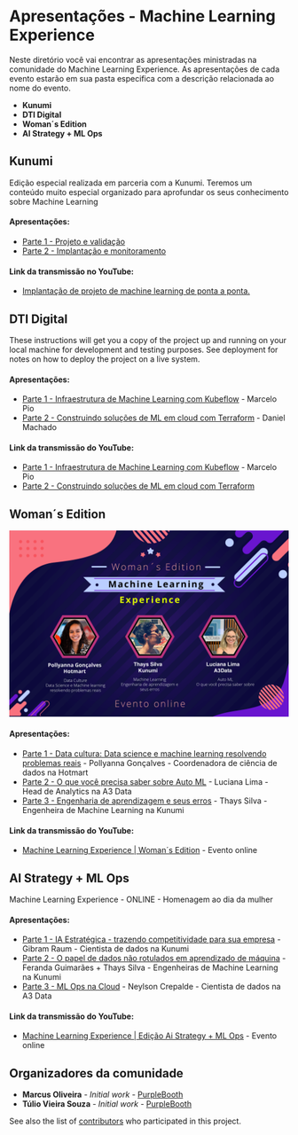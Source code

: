 # Apresentações - Machine Learning Experience

Neste diretório você vai encontrar as apresentações ministradas na comunidade do Machine Learning Experience. As apresentações de cada evento estarão em sua pasta especifica com a descrição relacionada ao nome do evento.

* **Kunumi** 
* **DTI Digital** 
* **Woman´s Edition** 
* **AI Strategy + ML Ops** 

## Kunumi

Edição especial realizada em parceria com a Kunumi. Teremos um conteúdo muito especial organizado para aprofundar os seus conhecimento sobre Machine Learning

#### Apresentações:


* [Parte 1 - Projeto e validação](https://github.com/MarcusWiilo/Machine-Learning-Experience/blob/master/Presentations/Kunumi/1%20-%20Projeto%20e%20validac%CC%A7a%CC%83o.pdf)
* [Parte 2 - Implantação e monitoramento](https://github.com/MarcusWiilo/Machine-Learning-Experience/blob/master/Presentations/Kunumi/2%20-%20Implantac%CC%A7a%CC%83o%20e%20Monitoramento.pdf)

#### Link da transmissão no YouTube:

* [Implantação de projeto de machine learning de ponta a ponta.](https://www.youtube.com/watch?v=NtTloC1xwqA)

## DTI Digital

These instructions will get you a copy of the project up and running on your local machine for development and testing purposes. See deployment for notes on how to deploy the project on a live system.

#### Apresentações:

* [Parte 1 - Infraestrutura de Machine Learning com Kubeflow](https://github.com/MarcusWiilo/Machine-Learning-Experience/blob/master/Presentations/DTI%20Digital/Marcelo%20Pio%20Infraestrutura%20de%20ML%20com%20Kubeflow_.pdf) - Marcelo Pio
* [Parte 2 - Construindo soluções de ML em cloud com Terraform](https://github.com/MarcusWiilo/Machine-Learning-Experience/blob/master/Presentations/DTI%20Digital/Daniel%20Machado%20Terraform%20as%20ML%20IaC.pdf) - Daniel Machado

#### Link da transmissão do YouTube:

* [Parte 1 - Infraestrutura de Machine Learning com Kubeflow](https://www.youtube.com/watch?v=uA0ykZLvRFY) - Marcelo Pio
* [Parte 2 - Construindo soluções de ML em cloud com Terraform](https://www.youtube.com/watch?v=QThSorW2pyQ&t=1s)


## Woman´s Edition

![Machine Learning Experience Woman Edition](woman_edition.png)

#### Apresentações:

* [Parte 1 - Data cultura: Data science e machine learning resolvendo problemas reais](https://github.com/MarcusWiilo/Machine-Learning-Experience/blob/master/Presentations/Woman%C2%B4s%20Edition/%5BML%20Experience%5D%20Pollyanna_Data%20Culture_%20Data%20Science%20e%20Machine%20Learning%20resolvendo%20problemas%20reais.pdf) - Pollyanna Gonçalves - Coordenadora de ciência de dados na Hotmart
* [Parte 2 - O que você precisa saber sobre Auto ML](https://github.com/MarcusWiilo/Machine-Learning-Experience/blob/master/Presentations/Woman%C2%B4s%20Edition/OQueVoc%C3%AAPrecisaSaberSobreAutoML_LucianaLima.pdf) - Luciana Lima - Head de Analytics na A3 Data
* [Parte 3 - Engenharia de aprendizagem e seus erros](https://github.com/MarcusWiilo/Machine-Learning-Experience/blob/master/Presentations/Woman%C2%B4s%20Edition/Aprendizado%20de%20ma%CC%81quina%20e%20seus%20erros.pdf) - Thays Silva - Engenheira de Machine Learning na Kunumi

#### Link da transmissão do YouTube:

* [Machine Learning Experience | Woman´s Edition](https://www.youtube.com/watch?v=LbzRKVEKvMo) - Evento online

## AI Strategy + ML Ops 

Machine Learning Experience - ONLINE - Homenagem ao dia da mulher

#### Apresentações:

* [Parte 1 - IA Estratégica - trazendo competitividade para sua empresa](https://github.com/MarcusWiilo/Machine-Learning-Experience/blob/master/Presentations/AI-Strategy_ML-Ops/Estrate%CC%81gia-IA-Kunumi-Gibram-Raul.pdf) - Gibram Raum - Cientista de dados na Kunumi
* [Parte 2 - O papel de dados não rotulados em aprendizado de máquina](https://github.com/MarcusWiilo/Machine-Learning-Experience/blob/master/Presentations/AI-Strategy_ML-Ops/O-papel-de-dados-sem-rotulos-Fernanda-Guimaraes_Thays-Silva.pdf) - Feranda Guimarães + Thays Silva - Engenheiras de Machine Learning na Kunumi
* [Parte 3 - ML Ops na Cloud](https://github.com/MarcusWiilo/Machine-Learning-Experience/blob/master/Presentations/AI-Strategy_ML-Ops/MLOps-on-the-cloud-neylson-crepalde.pdf) - Neylson Crepalde - Cientista de dados na A3 Data
#### Link da transmissão do YouTube:

* [Machine Learning Experience | Edição Ai Strategy + ML Ops](https://www.youtube.com/watch?v=yIrOLHjHXrw) - Evento online


## Organizadores da comunidade

* **Marcus Oliveira** - *Initial work* - [PurpleBooth](https://github.com/PurpleBooth)
* **Túlio Vieira Souza** - *Initial work* - [PurpleBooth](https://github.com/PurpleBooth)


See also the list of [contributors](https://github.com/your/project/contributors) who participated in this project.

